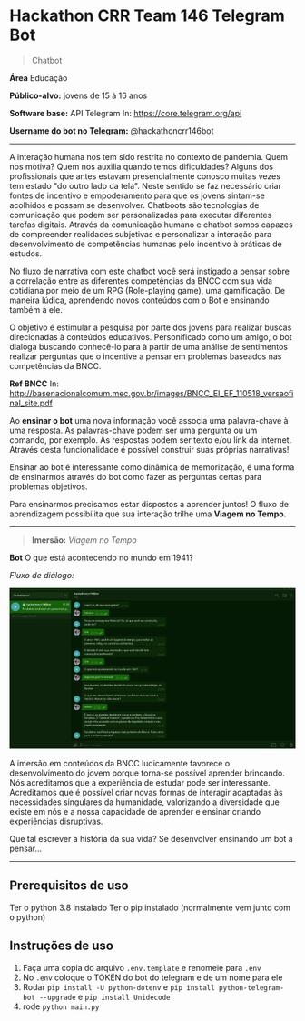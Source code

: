 # Hackathon CRR Team 146 Telegram Bot

> Chatbot

**Área** Educação

**Público-alvo:** jovens de 15 à 16 anos 

**Software base:** API Telegram
In: https://core.telegram.org/api

**Username do bot no Telegram:** @hackathoncrr146bot
___

A interação humana nos tem sido restrita no contexto de pandemia. Quem nos motiva? Quem nos auxilia quando temos dificuldades? Alguns dos profissionais que antes estavam presencialmente conosco muitas vezes tem estado "do outro lado da tela". Neste sentido se faz necessário criar fontes de incentivo e empoderamento para que os jovens sintam-se acolhidos e possam se desenvolver.
Chatboots são tecnologias de comunicação que podem ser personalizadas para executar diferentes tarefas digitais. Através da comunicação humano e chatbot somos capazes de compreender realidades subjetivas e personalizar a interação para desenvolvimento de competências humanas pelo incentivo à práticas de estudos.

No fluxo de narrativa com este chatbot você será instigado a pensar sobre a correlação entre as diferentes competências da BNCC com sua vida cotidiana por meio de um RPG (Role-playing game), uma gamificação. De maneira lúdica, aprendendo novos conteúdos com o Bot e ensinando também à ele.

O objetivo é estimular a pesquisa por parte dos jovens para realizar buscas direcionadas à conteúdos educativos. Personificado como um amigo, o bot dialoga buscando conhecê-lo para à partir de uma análise de sentimentos realizar perguntas que o incentive a pensar em problemas baseados nas competências da BNCC.

**Ref BNCC** In: http://basenacionalcomum.mec.gov.br/images/BNCC_EI_EF_110518_versaofinal_site.pdf 

Ao **ensinar o bot** uma nova informação você associa uma palavra-chave à uma resposta. As palavras-chave podem ser uma pergunta ou um comando, por exemplo. As respostas podem ser texto e/ou link da internet. Através desta funcionalidade é possível construir suas próprias narrativas!

Ensinar ao bot é interessante como dinâmica de memorização, é uma forma de ensinarmos através do bot como fazer as perguntas certas para problemas objetivos.

Para ensinarmos precisamos estar dispostos a aprender juntos!
O fluxo de aprendizagem possibilita que sua interação trilhe uma **Viagem no Tempo**.
___
>**Imersão:** _Viagem no Tempo_

**Bot** O que está acontecendo no mundo em 1941?

_Fluxo de diálogo:_

![dialog_flow](photos/fluxo_dialogo.png)

A imersão em conteúdos da BNCC ludicamente favorece o desenvolvimento do jovem porque torna-se possível aprender brincando. Nós acreditamos que a experiência de estudar pode ser interessante. Acreditamos que é possível criar novas formas de interagir adaptadas às necessidades singulares da humanidade, valorizando a diversidade que existe em nós e a nossa capacidade de aprender e ensinar criando experiências disruptivas.


Que tal escrever a história da sua vida?
Se desenvolver ensinando um bot a pensar... 

___

## Prerequisitos de uso

Ter o python 3.8 instalado
Ter o pip instalado (normalmente vem junto com o python)

## Instruções de uso

1. Faça uma copia do arquivo `.env.template` e renomeie para `.env`
2. No `.env` coloque o TOKEN do bot do telegram e de um nome para ele
3. Rodar `pip install -U python-dotenv` e `pip install python-telegram-bot --upgrade` e `pip install Unidecode`
4. rode `python main.py`
